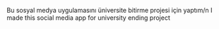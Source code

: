 Bu sosyal medya uygulamasını üniversite bitirme projesi için yaptım/n
I made this social media app for university ending project
